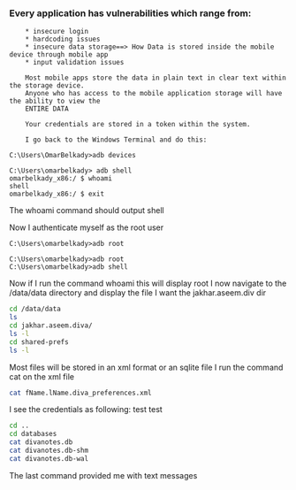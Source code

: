 ### Every application has vulnerabilities which range from:
```
	* insecure login
	* hardcoding issues
	* insecure data storage==> How Data is stored inside the mobile device through mobile app
	* input validation issues

	Most mobile apps store the data in plain text in clear text within the storage device.
	Anyone who has access to the mobile application storage will have the ability to view the 
	ENTIRE DATA

	Your credentials are stored in a token within the system. 

	I go back to the Windows Terminal and do this:

```

```console
C:\Users\OmarBelkady>adb devices
```

```console
C:\Users\omarbelkady> adb shell
omarbelkady_x86:/ $ whoami
shell
omarbelkady_x86:/ $ exit
```

The whoami command should output shell

Now I authenticate myself as the root user
```console
C:\Users\omarbelkady>adb root
```


```console
C:\Users\omarbelkady>adb root
C:\Users\omarbelkady>adb shell
```

Now if I run the command whoami this will display root
I now navigate to the /data/data directory and display the file
I want the jakhar.aseem.div dir
```bash
cd /data/data
ls
cd jakhar.aseem.diva/
ls -l
cd shared-prefs
ls -l
```

Most files will be stored in an xml format or an sqlite file I run the command cat on the xml file

```bash
cat fName.lName.diva_preferences.xml
```
I see the credentials as following:
<map>
	<string name="password">test</string>
	<string name="user">test</string>
</map>

```bash
cd ..
cd databases
cat divanotes.db
cat divanotes.db-shm
cat divanotes.db-wal
```
The last command provided me with text messages

